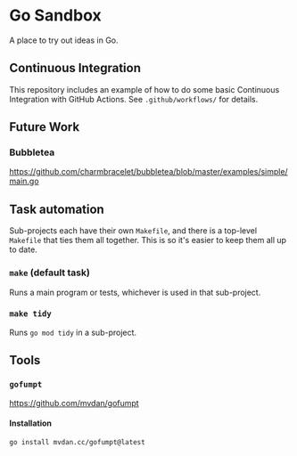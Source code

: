 # Go Sandbox

A place to try out ideas in Go.

## Continuous Integration

This repository includes an example of how to do some basic Continuous Integration with GitHub
Actions.  See `.github/workflows/` for details.

## Future Work

### Bubbletea

<https://github.com/charmbracelet/bubbletea/blob/master/examples/simple/main.go>

## Task automation

Sub-projects each have their own `Makefile`, and there is a top-level `Makefile` that ties them all
together.  This is so it's easier to keep them all up to date.

### `make` (default task)

Runs a main program or tests, whichever is used in that sub-project.

### `make tidy`

Runs `go mod tidy` in a sub-project.

## Tools

### `gofumpt`

<https://github.com/mvdan/gofumpt>

#### Installation

```sh
go install mvdan.cc/gofumpt@latest
```
